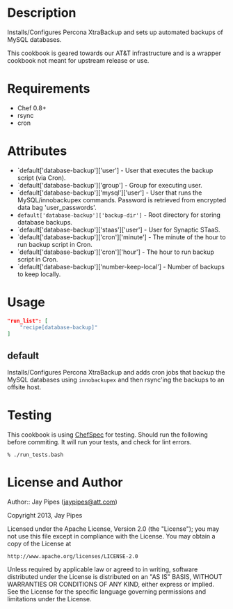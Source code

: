 Description
===========

Installs/Configures Percona XtraBackup and sets up automated backups
of MySQL databases.

This cookbook is geared towards our AT&T infrastructure and is a wrapper
cookbook not meant for upstream release or use.

Requirements
============

* Chef 0.8+
* rsync
* cron

Attributes
==========

* `default['database-backup']['user'] - User that executes the backup script (via Cron).
* `default['database-backup']['group'] - Group for executing user.
* `default['database-backup']['mysql']['user'] - User that runs the MySQL/innobackupex commands. Password is retrieved from encrypted data bag 'user_passwords'.
* `default['database-backup']['backup-dir']` - Root directory for storing database backups.
* `default['database-backup']['staas']['user'] - User for Synaptic STaaS.
* `default['database-backup']['cron']['minute'] - The minute of the hour to run backup script in Cron.
* `default['database-backup']['cron']['hour'] - The hour to run backup script in Cron.
* `default['database-backup']['number-keep-local'] - Number of backups to keep locally.

Usage
=====

```json
"run_list": [
    "recipe[database-backup]"
]
```

default
----

Installs/Configures Percona XtraBackup and adds cron jobs that backup
the MySQL databases using `innobackupex` and then rsync'ing the backups
to an offsite host.

Testing
=====

This cookbook is using [ChefSpec](https://github.com/acrmp/chefspec) for
testing. Should run the following before commiting. It will run your tests,
and check for lint errors.

    % ./run_tests.bash

License and Author
==================

Author:: Jay Pipes (<jaypipes@att.com>)

Copyright 2013, Jay Pipes

Licensed under the Apache License, Version 2.0 (the "License");
you may not use this file except in compliance with the License.
You may obtain a copy of the License at

    http://www.apache.org/licenses/LICENSE-2.0

Unless required by applicable law or agreed to in writing, software
distributed under the License is distributed on an "AS IS" BASIS,
WITHOUT WARRANTIES OR CONDITIONS OF ANY KIND, either express or implied.
See the License for the specific language governing permissions and 
limitations under the License.

